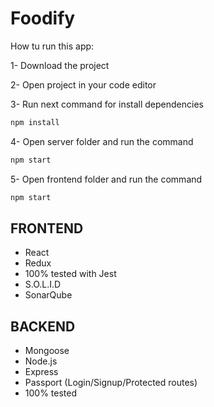 # Foodify

How tu run this app:

1- Download the project

2- Open project in your code editor

3- Run next command for install dependencies
```bash
npm install
```

4- Open server folder and run the command
```bash
npm start
```

5- Open frontend folder and run the command 
```bash
npm start
```

## FRONTEND
- React
- Redux
- 100% tested with Jest
- S.O.L.I.D
- SonarQube

## BACKEND
- Mongoose
- Node.js
- Express
- Passport (Login/Signup/Protected routes)
- 100% tested
